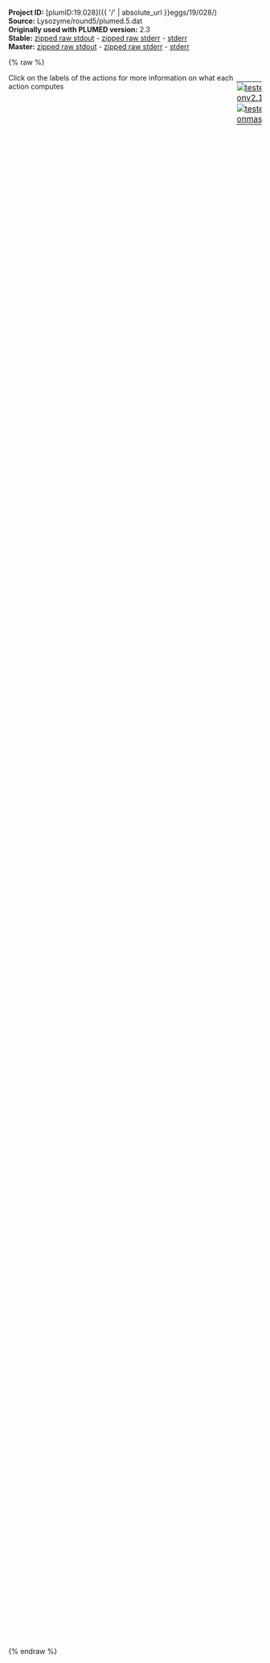 **Project ID:** [plumID:19.028]({{ '/' | absolute_url }}eggs/19/028/)  
**Source:** Lysozyme/round5/plumed.5.dat  
**Originally used with PLUMED version:** 2.3  
**Stable:** [zipped raw stdout](plumed.5.dat.plumed.stdout.txt.zip) - [zipped raw stderr](plumed.5.dat.plumed.stderr.txt.zip) - [stderr](plumed.5.dat.plumed.stderr)  
**Master:** [zipped raw stdout](plumed.5.dat.plumed_master.stdout.txt.zip) - [zipped raw stderr](plumed.5.dat.plumed_master.stderr.txt.zip) - [stderr](plumed.5.dat.plumed_master.stderr)  

{% raw %}
<div style="width: 100%; float:left">
<div style="width: 90%; float:left" id="value_details_data/Lysozyme/round5/plumed.5.dat"> Click on the labels of the actions for more information on what each action computes </div>
<div style="width: 10%; float:left"><table><tr><td style="padding:1px"><a href="plumed.5.dat.plumed.stderr"><img src="https://img.shields.io/badge/v2.10-passing-green.svg" alt="tested onv2.10" /></a></td></tr><tr><td style="padding:1px"><a href="plumed.5.dat.plumed_master.stderr"><img src="https://img.shields.io/badge/master-passing-green.svg" alt="tested onmaster" /></a></td></tr></table></div></div>
<pre style="width=97%;">
<span class="plumedtooltip" style="color:green">WHOLEMOLECULES<span class="right">This action is used to rebuild molecules that can become split by the periodic boundary conditions. <a href="https://www.plumed.org/doc-master/user-doc/html/_w_h_o_l_e_m_o_l_e_c_u_l_e_s.html" style="color:green">More details</a><i></i></span></span> <span class="plumedtooltip">ENTITY0<span class="right">the atoms that make up a molecule that you wish to align<i></i></span></span>=1-2881


<span style="display:none;" id="data/Lysozyme/round5/plumed.5.dat">The WHOLEMOLECULES action with label <b></b> calculates something</span><b name="data/Lysozyme/round5/plumed.5.datlig" onclick='showPath("data/Lysozyme/round5/plumed.5.dat","data/Lysozyme/round5/plumed.5.datlig","data/Lysozyme/round5/plumed.5.datlig","violet")'>lig</b><span style="display:none;" id="data/Lysozyme/round5/plumed.5.datlig">The COM action with label <b>lig</b> calculates the following quantities:<table  align="center" frame="void" width="95%" cellpadding="5%"><tr><td width="5%"><b> Quantity </b>  </td><td width="5%"><b> Type </b>  </td><td><b> Description </b> </td></tr><tr><td width="5%">lig</td><td width="5%"><font color="violet">atoms</font></td><td>virtual atom calculated by COM action</td></tr></table></span>: <span class="plumedtooltip" style="color:green">COM<span class="right">Calculate the center of mass for a group of atoms. <a href="https://www.plumed.org/doc-master/user-doc/html/_c_o_m.html" style="color:green">More details</a><i></i></span></span> <span class="plumedtooltip">ATOMS<span class="right">the list of atoms which are involved the virtual atom's definition<i></i></span></span>=2870,2872,2874


<b name="data/Lysozyme/round5/plumed.5.datd1" onclick='showPath("data/Lysozyme/round5/plumed.5.dat","data/Lysozyme/round5/plumed.5.datd1","data/Lysozyme/round5/plumed.5.datd1","black")'>d1</b><span style="display:none;" id="data/Lysozyme/round5/plumed.5.datd1">The DISTANCE action with label <b>d1</b> calculates the following quantities:<table  align="center" frame="void" width="95%" cellpadding="5%"><tr><td width="5%"><b> Quantity </b>  </td><td width="5%"><b> Type </b>  </td><td><b> Description </b> </td></tr><tr><td width="5%">d1</td><td width="5%"><font color="black">scalar</font></td><td>the DISTANCE between this pair of atoms</td></tr></table></span>: <span class="plumedtooltip" style="color:green">DISTANCE<span class="right">Calculate the distance between a pair of atoms. <a href="https://www.plumed.org/doc-master/user-doc/html/_d_i_s_t_a_n_c_e.html" style="color:green">More details</a><i></i></span></span> <span class="plumedtooltip">ATOMS<span class="right">the pair of atom that we are calculating the distance between<i></i></span></span>=<b name="data/Lysozyme/round5/plumed.5.datlig">lig</b>,1533
<b name="data/Lysozyme/round5/plumed.5.datd2" onclick='showPath("data/Lysozyme/round5/plumed.5.dat","data/Lysozyme/round5/plumed.5.datd2","data/Lysozyme/round5/plumed.5.datd2","black")'>d2</b><span style="display:none;" id="data/Lysozyme/round5/plumed.5.datd2">The DISTANCE action with label <b>d2</b> calculates the following quantities:<table  align="center" frame="void" width="95%" cellpadding="5%"><tr><td width="5%"><b> Quantity </b>  </td><td width="5%"><b> Type </b>  </td><td><b> Description </b> </td></tr><tr><td width="5%">d2</td><td width="5%"><font color="black">scalar</font></td><td>the DISTANCE between this pair of atoms</td></tr></table></span>: <span class="plumedtooltip" style="color:green">DISTANCE<span class="right">Calculate the distance between a pair of atoms. <a href="https://www.plumed.org/doc-master/user-doc/html/_d_i_s_t_a_n_c_e.html" style="color:green">More details</a><i></i></span></span> <span class="plumedtooltip">ATOMS<span class="right">the pair of atom that we are calculating the distance between<i></i></span></span>=<b name="data/Lysozyme/round5/plumed.5.datlig">lig</b>,1716
<b name="data/Lysozyme/round5/plumed.5.datd3" onclick='showPath("data/Lysozyme/round5/plumed.5.dat","data/Lysozyme/round5/plumed.5.datd3","data/Lysozyme/round5/plumed.5.datd3","black")'>d3</b><span style="display:none;" id="data/Lysozyme/round5/plumed.5.datd3">The DISTANCE action with label <b>d3</b> calculates the following quantities:<table  align="center" frame="void" width="95%" cellpadding="5%"><tr><td width="5%"><b> Quantity </b>  </td><td width="5%"><b> Type </b>  </td><td><b> Description </b> </td></tr><tr><td width="5%">d3</td><td width="5%"><font color="black">scalar</font></td><td>the DISTANCE between this pair of atoms</td></tr></table></span>: <span class="plumedtooltip" style="color:green">DISTANCE<span class="right">Calculate the distance between a pair of atoms. <a href="https://www.plumed.org/doc-master/user-doc/html/_d_i_s_t_a_n_c_e.html" style="color:green">More details</a><i></i></span></span> <span class="plumedtooltip">ATOMS<span class="right">the pair of atom that we are calculating the distance between<i></i></span></span>=<b name="data/Lysozyme/round5/plumed.5.datlig">lig</b>,2285
<b name="data/Lysozyme/round5/plumed.5.datd4" onclick='showPath("data/Lysozyme/round5/plumed.5.dat","data/Lysozyme/round5/plumed.5.datd4","data/Lysozyme/round5/plumed.5.datd4","black")'>d4</b><span style="display:none;" id="data/Lysozyme/round5/plumed.5.datd4">The DISTANCE action with label <b>d4</b> calculates the following quantities:<table  align="center" frame="void" width="95%" cellpadding="5%"><tr><td width="5%"><b> Quantity </b>  </td><td width="5%"><b> Type </b>  </td><td><b> Description </b> </td></tr><tr><td width="5%">d4</td><td width="5%"><font color="black">scalar</font></td><td>the DISTANCE between this pair of atoms</td></tr></table></span>: <span class="plumedtooltip" style="color:green">DISTANCE<span class="right">Calculate the distance between a pair of atoms. <a href="https://www.plumed.org/doc-master/user-doc/html/_d_i_s_t_a_n_c_e.html" style="color:green">More details</a><i></i></span></span> <span class="plumedtooltip">ATOMS<span class="right">the pair of atom that we are calculating the distance between<i></i></span></span>=<b name="data/Lysozyme/round5/plumed.5.datlig">lig</b>,2005
<b name="data/Lysozyme/round5/plumed.5.datd5" onclick='showPath("data/Lysozyme/round5/plumed.5.dat","data/Lysozyme/round5/plumed.5.datd5","data/Lysozyme/round5/plumed.5.datd5","black")'>d5</b><span style="display:none;" id="data/Lysozyme/round5/plumed.5.datd5">The DISTANCE action with label <b>d5</b> calculates the following quantities:<table  align="center" frame="void" width="95%" cellpadding="5%"><tr><td width="5%"><b> Quantity </b>  </td><td width="5%"><b> Type </b>  </td><td><b> Description </b> </td></tr><tr><td width="5%">d5</td><td width="5%"><font color="black">scalar</font></td><td>the DISTANCE between this pair of atoms</td></tr></table></span>: <span class="plumedtooltip" style="color:green">DISTANCE<span class="right">Calculate the distance between a pair of atoms. <a href="https://www.plumed.org/doc-master/user-doc/html/_d_i_s_t_a_n_c_e.html" style="color:green">More details</a><i></i></span></span> <span class="plumedtooltip">ATOMS<span class="right">the pair of atom that we are calculating the distance between<i></i></span></span>=<b name="data/Lysozyme/round5/plumed.5.datlig">lig</b>,1905
<b name="data/Lysozyme/round5/plumed.5.datd6" onclick='showPath("data/Lysozyme/round5/plumed.5.dat","data/Lysozyme/round5/plumed.5.datd6","data/Lysozyme/round5/plumed.5.datd6","black")'>d6</b><span style="display:none;" id="data/Lysozyme/round5/plumed.5.datd6">The DISTANCE action with label <b>d6</b> calculates the following quantities:<table  align="center" frame="void" width="95%" cellpadding="5%"><tr><td width="5%"><b> Quantity </b>  </td><td width="5%"><b> Type </b>  </td><td><b> Description </b> </td></tr><tr><td width="5%">d6</td><td width="5%"><font color="black">scalar</font></td><td>the DISTANCE between this pair of atoms</td></tr></table></span>: <span class="plumedtooltip" style="color:green">DISTANCE<span class="right">Calculate the distance between a pair of atoms. <a href="https://www.plumed.org/doc-master/user-doc/html/_d_i_s_t_a_n_c_e.html" style="color:green">More details</a><i></i></span></span> <span class="plumedtooltip">ATOMS<span class="right">the pair of atom that we are calculating the distance between<i></i></span></span>=<b name="data/Lysozyme/round5/plumed.5.datlig">lig</b>,2239 
<b name="data/Lysozyme/round5/plumed.5.datd7" onclick='showPath("data/Lysozyme/round5/plumed.5.dat","data/Lysozyme/round5/plumed.5.datd7","data/Lysozyme/round5/plumed.5.datd7","black")'>d7</b><span style="display:none;" id="data/Lysozyme/round5/plumed.5.datd7">The DISTANCE action with label <b>d7</b> calculates the following quantities:<table  align="center" frame="void" width="95%" cellpadding="5%"><tr><td width="5%"><b> Quantity </b>  </td><td width="5%"><b> Type </b>  </td><td><b> Description </b> </td></tr><tr><td width="5%">d7</td><td width="5%"><font color="black">scalar</font></td><td>the DISTANCE between this pair of atoms</td></tr></table></span>: <span class="plumedtooltip" style="color:green">DISTANCE<span class="right">Calculate the distance between a pair of atoms. <a href="https://www.plumed.org/doc-master/user-doc/html/_d_i_s_t_a_n_c_e.html" style="color:green">More details</a><i></i></span></span> <span class="plumedtooltip">ATOMS<span class="right">the pair of atom that we are calculating the distance between<i></i></span></span>=<b name="data/Lysozyme/round5/plumed.5.datlig">lig</b>,2424
<b name="data/Lysozyme/round5/plumed.5.datd8" onclick='showPath("data/Lysozyme/round5/plumed.5.dat","data/Lysozyme/round5/plumed.5.datd8","data/Lysozyme/round5/plumed.5.datd8","black")'>d8</b><span style="display:none;" id="data/Lysozyme/round5/plumed.5.datd8">The DISTANCE action with label <b>d8</b> calculates the following quantities:<table  align="center" frame="void" width="95%" cellpadding="5%"><tr><td width="5%"><b> Quantity </b>  </td><td width="5%"><b> Type </b>  </td><td><b> Description </b> </td></tr><tr><td width="5%">d8</td><td width="5%"><font color="black">scalar</font></td><td>the DISTANCE between this pair of atoms</td></tr></table></span>: <span class="plumedtooltip" style="color:green">DISTANCE<span class="right">Calculate the distance between a pair of atoms. <a href="https://www.plumed.org/doc-master/user-doc/html/_d_i_s_t_a_n_c_e.html" style="color:green">More details</a><i></i></span></span> <span class="plumedtooltip">ATOMS<span class="right">the pair of atom that we are calculating the distance between<i></i></span></span>=<b name="data/Lysozyme/round5/plumed.5.datlig">lig</b>,2523

<b name="data/Lysozyme/round5/plumed.5.dathelix1" onclick='showPath("data/Lysozyme/round5/plumed.5.dat","data/Lysozyme/round5/plumed.5.dathelix1","data/Lysozyme/round5/plumed.5.dathelix1","violet")'>helix1</b><span style="display:none;" id="data/Lysozyme/round5/plumed.5.dathelix1">The COM action with label <b>helix1</b> calculates the following quantities:<table  align="center" frame="void" width="95%" cellpadding="5%"><tr><td width="5%"><b> Quantity </b>  </td><td width="5%"><b> Type </b>  </td><td><b> Description </b> </td></tr><tr><td width="5%">helix1</td><td width="5%"><font color="violet">atoms</font></td><td>virtual atom calculated by COM action</td></tr></table></span>: <span class="plumedtooltip" style="color:green">COM<span class="right">Calculate the center of mass for a group of atoms. <a href="https://www.plumed.org/doc-master/user-doc/html/_c_o_m.html" style="color:green">More details</a><i></i></span></span> <span class="plumedtooltip">ATOMS<span class="right">the list of atoms which are involved the virtual atom's definition<i></i></span></span>=1416,1428,1452,1475,1501,1513,1533,1554,1566
<b name="data/Lysozyme/round5/plumed.5.dathelix2" onclick='showPath("data/Lysozyme/round5/plumed.5.dat","data/Lysozyme/round5/plumed.5.dathelix2","data/Lysozyme/round5/plumed.5.dathelix2","violet")'>helix2</b><span style="display:none;" id="data/Lysozyme/round5/plumed.5.dathelix2">The COM action with label <b>helix2</b> calculates the following quantities:<table  align="center" frame="void" width="95%" cellpadding="5%"><tr><td width="5%"><b> Quantity </b>  </td><td width="5%"><b> Type </b>  </td><td><b> Description </b> </td></tr><tr><td width="5%">helix2</td><td width="5%"><font color="violet">atoms</font></td><td>virtual atom calculated by COM action</td></tr></table></span>: <span class="plumedtooltip" style="color:green">COM<span class="right">Calculate the center of mass for a group of atoms. <a href="https://www.plumed.org/doc-master/user-doc/html/_c_o_m.html" style="color:green">More details</a><i></i></span></span> <span class="plumedtooltip">ATOMS<span class="right">the list of atoms which are involved the virtual atom's definition<i></i></span></span>=1964,1980,1994,2005,2028,2052,2071,2094,2111
<b name="data/Lysozyme/round5/plumed.5.dathelix3" onclick='showPath("data/Lysozyme/round5/plumed.5.dat","data/Lysozyme/round5/plumed.5.dathelix3","data/Lysozyme/round5/plumed.5.dathelix3","violet")'>helix3</b><span style="display:none;" id="data/Lysozyme/round5/plumed.5.dathelix3">The COM action with label <b>helix3</b> calculates the following quantities:<table  align="center" frame="void" width="95%" cellpadding="5%"><tr><td width="5%"><b> Quantity </b>  </td><td width="5%"><b> Type </b>  </td><td><b> Description </b> </td></tr><tr><td width="5%">helix3</td><td width="5%"><font color="violet">atoms</font></td><td>virtual atom calculated by COM action</td></tr></table></span>: <span class="plumedtooltip" style="color:green">COM<span class="right">Calculate the center of mass for a group of atoms. <a href="https://www.plumed.org/doc-master/user-doc/html/_c_o_m.html" style="color:green">More details</a><i></i></span></span> <span class="plumedtooltip">ATOMS<span class="right">the list of atoms which are involved the virtual atom's definition<i></i></span></span>=2176,2200,2212,2227,2239,2251,2271,2285,2308
<b name="data/Lysozyme/round5/plumed.5.dathelix4" onclick='showPath("data/Lysozyme/round5/plumed.5.dat","data/Lysozyme/round5/plumed.5.dathelix4","data/Lysozyme/round5/plumed.5.dathelix4","violet")'>helix4</b><span style="display:none;" id="data/Lysozyme/round5/plumed.5.dathelix4">The COM action with label <b>helix4</b> calculates the following quantities:<table  align="center" frame="void" width="95%" cellpadding="5%"><tr><td width="5%"><b> Quantity </b>  </td><td width="5%"><b> Type </b>  </td><td><b> Description </b> </td></tr><tr><td width="5%">helix4</td><td width="5%"><font color="violet">atoms</font></td><td>virtual atom calculated by COM action</td></tr></table></span>: <span class="plumedtooltip" style="color:green">COM<span class="right">Calculate the center of mass for a group of atoms. <a href="https://www.plumed.org/doc-master/user-doc/html/_c_o_m.html" style="color:green">More details</a><i></i></span></span> <span class="plumedtooltip">ATOMS<span class="right">the list of atoms which are involved the virtual atom's definition<i></i></span></span>=2535,2559,2583,2603,2626,2642,2658,2678,2702

<b name="data/Lysozyme/round5/plumed.5.dathd12" onclick='showPath("data/Lysozyme/round5/plumed.5.dat","data/Lysozyme/round5/plumed.5.dathd12","data/Lysozyme/round5/plumed.5.dathd12","black")'>hd12</b><span style="display:none;" id="data/Lysozyme/round5/plumed.5.dathd12">The DISTANCE action with label <b>hd12</b> calculates the following quantities:<table  align="center" frame="void" width="95%" cellpadding="5%"><tr><td width="5%"><b> Quantity </b>  </td><td width="5%"><b> Type </b>  </td><td><b> Description </b> </td></tr><tr><td width="5%">hd12</td><td width="5%"><font color="black">scalar</font></td><td>the DISTANCE between this pair of atoms</td></tr></table></span>: <span class="plumedtooltip" style="color:green">DISTANCE<span class="right">Calculate the distance between a pair of atoms. <a href="https://www.plumed.org/doc-master/user-doc/html/_d_i_s_t_a_n_c_e.html" style="color:green">More details</a><i></i></span></span> <span class="plumedtooltip">ATOMS<span class="right">the pair of atom that we are calculating the distance between<i></i></span></span>=<b name="data/Lysozyme/round5/plumed.5.dathelix1">helix1</b>,<b name="data/Lysozyme/round5/plumed.5.dathelix2">helix2</b>
<b name="data/Lysozyme/round5/plumed.5.dathd23" onclick='showPath("data/Lysozyme/round5/plumed.5.dat","data/Lysozyme/round5/plumed.5.dathd23","data/Lysozyme/round5/plumed.5.dathd23","black")'>hd23</b><span style="display:none;" id="data/Lysozyme/round5/plumed.5.dathd23">The DISTANCE action with label <b>hd23</b> calculates the following quantities:<table  align="center" frame="void" width="95%" cellpadding="5%"><tr><td width="5%"><b> Quantity </b>  </td><td width="5%"><b> Type </b>  </td><td><b> Description </b> </td></tr><tr><td width="5%">hd23</td><td width="5%"><font color="black">scalar</font></td><td>the DISTANCE between this pair of atoms</td></tr></table></span>: <span class="plumedtooltip" style="color:green">DISTANCE<span class="right">Calculate the distance between a pair of atoms. <a href="https://www.plumed.org/doc-master/user-doc/html/_d_i_s_t_a_n_c_e.html" style="color:green">More details</a><i></i></span></span> <span class="plumedtooltip">ATOMS<span class="right">the pair of atom that we are calculating the distance between<i></i></span></span>=<b name="data/Lysozyme/round5/plumed.5.dathelix2">helix2</b>,<b name="data/Lysozyme/round5/plumed.5.dathelix3">helix3</b>
<b name="data/Lysozyme/round5/plumed.5.dathd34" onclick='showPath("data/Lysozyme/round5/plumed.5.dat","data/Lysozyme/round5/plumed.5.dathd34","data/Lysozyme/round5/plumed.5.dathd34","black")'>hd34</b><span style="display:none;" id="data/Lysozyme/round5/plumed.5.dathd34">The DISTANCE action with label <b>hd34</b> calculates the following quantities:<table  align="center" frame="void" width="95%" cellpadding="5%"><tr><td width="5%"><b> Quantity </b>  </td><td width="5%"><b> Type </b>  </td><td><b> Description </b> </td></tr><tr><td width="5%">hd34</td><td width="5%"><font color="black">scalar</font></td><td>the DISTANCE between this pair of atoms</td></tr></table></span>: <span class="plumedtooltip" style="color:green">DISTANCE<span class="right">Calculate the distance between a pair of atoms. <a href="https://www.plumed.org/doc-master/user-doc/html/_d_i_s_t_a_n_c_e.html" style="color:green">More details</a><i></i></span></span> <span class="plumedtooltip">ATOMS<span class="right">the pair of atom that we are calculating the distance between<i></i></span></span>=<b name="data/Lysozyme/round5/plumed.5.dathelix3">helix3</b>,<b name="data/Lysozyme/round5/plumed.5.dathelix4">helix4</b>


<span class="plumedtooltip" style="color:green">COMBINE<span class="right">Calculate a polynomial combination of a set of other variables. <a href="https://www.plumed.org/doc-master/user-doc/html/_c_o_m_b_i_n_e.html" style="color:green">More details</a><i></i></span></span> <span class="plumedtooltip">LABEL<span class="right">a label for the action so that its output can be referenced in the input to other actions<i></i></span></span>=<b name="data/Lysozyme/round5/plumed.5.datrc1" onclick='showPath("data/Lysozyme/round5/plumed.5.dat","data/Lysozyme/round5/plumed.5.datrc1","data/Lysozyme/round5/plumed.5.datrc1","black")'>rc1</b><span style="display:none;" id="data/Lysozyme/round5/plumed.5.datrc1">The COMBINE action with label <b>rc1</b> calculates the following quantities:<table  align="center" frame="void" width="95%" cellpadding="5%"><tr><td width="5%"><b> Quantity </b>  </td><td width="5%"><b> Type </b>  </td><td><b> Description </b> </td></tr><tr><td width="5%">rc1</td><td width="5%"><font color="black">scalar</font></td><td>a linear compbination</td></tr></table></span> <span class="plumedtooltip">ARG<span class="right">the values input to this function<i></i></span></span>=<b name="data/Lysozyme/round5/plumed.5.datd1">d1</b>,<b name="data/Lysozyme/round5/plumed.5.datd2">d2</b>,<b name="data/Lysozyme/round5/plumed.5.datd3">d3</b>,<b name="data/Lysozyme/round5/plumed.5.datd4">d4</b>,<b name="data/Lysozyme/round5/plumed.5.datd5">d5</b>,<b name="data/Lysozyme/round5/plumed.5.datd6">d6</b>,<b name="data/Lysozyme/round5/plumed.5.datd7">d7</b>,<b name="data/Lysozyme/round5/plumed.5.datd8">d8</b>,<b name="data/Lysozyme/round5/plumed.5.dathd12">hd12</b>,<b name="data/Lysozyme/round5/plumed.5.dathd23">hd23</b>,<b name="data/Lysozyme/round5/plumed.5.dathd34">hd34</b>  <span class="plumedtooltip">POWERS<span class="right"> the powers to which you are raising each of the arguments in your function<i></i></span></span>=1,1,1,1,1,1,1,1,1,1,1 <span class="plumedtooltip">COEFFICIENTS<span class="right"> the coefficients of the arguments in your function<i></i></span></span>=0.08552353313586436,-0.2114153894295161,0.5394812244998264,-0.1057314993224778,0.11852142075233371,0.33848620337942775,-0.3804343180246848,-0.46763586366322046,-0.11881761116713528,0.2921937142976994,0.2328980830462955 <span class="plumedtooltip">PERIODIC<span class="right">if the output of your function is periodic then you should specify the periodicity of the function<i></i></span></span>=NO







<span id="data/Lysozyme/round5/plumed.5.datdefexternal1_short"><span class="plumedtooltip" style="color:green">EXTERNAL<span class="right">Calculate a restraint that is defined on a grid that is read during start up This action has <a class="toggler" href='javascript:;' onclick='toggleDisplay("data/Lysozyme/round5/plumed.5.datdefexternal1");'>hidden defaults</a>. <a href="https://www.plumed.org/doc-master/user-doc/html/_e_x_t_e_r_n_a_l.html">More details</a><i></i></span></span> <span class="plumedtooltip">ARG<span class="right">the labels of the scalars on which the bias will act<i></i></span></span>=<b name="data/Lysozyme/round5/plumed.5.datrc1">rc1</b> <span class="plumedtooltip">FILE<span class="right">the name of the file containing the external potential<i></i></span></span>=static_bias.5.txt <span class="plumedtooltip">LABEL<span class="right">a label for the action so that its output can be referenced in the input to other actions<i></i></span></span>=<b name="data/Lysozyme/round5/plumed.5.datexternal1" onclick='showPath("data/Lysozyme/round5/plumed.5.dat","data/Lysozyme/round5/plumed.5.datexternal1","data/Lysozyme/round5/plumed.5.datexternal1","black")'>external1</b><span style="display:none;" id="data/Lysozyme/round5/plumed.5.datexternal1">The EXTERNAL action with label <b>external1</b> calculates the following quantities:<table  align="center" frame="void" width="95%" cellpadding="5%"><tr><td width="5%"><b> Quantity </b>  </td><td width="5%"><b> Type </b>  </td><td><b> Description </b> </td></tr><tr><td width="5%">external1.bias</td><td width="5%"><font color="black">scalar</font></td><td>the instantaneous value of the bias potential</td></tr></table></span>
</span><span id="data/Lysozyme/round5/plumed.5.datdefexternal1_long" style="display:none;"><span class="plumedtooltip" style="color:green">EXTERNAL<span class="right">Calculate a restraint that is defined on a grid that is read during start up This action uses the <a class="toggler" href='javascript:;' onclick='toggleDisplay("data/Lysozyme/round5/plumed.5.datdefexternal1");'>defaults shown here</a>. <a href="https://www.plumed.org/doc-master/user-doc/html/_e_x_t_e_r_n_a_l.html">More details</a><i></i></span></span> <span class="plumedtooltip">ARG<span class="right">the labels of the scalars on which the bias will act<i></i></span></span>=<b name="data/Lysozyme/round5/plumed.5.datrc1">rc1</b> <span class="plumedtooltip">FILE<span class="right">the name of the file containing the external potential<i></i></span></span>=static_bias.5.txt <span class="plumedtooltip">LABEL<span class="right">a label for the action so that its output can be referenced in the input to other actions<i></i></span></span>=<b name="data/Lysozyme/round5/plumed.5.datexternal1" onclick='showPath("data/Lysozyme/round5/plumed.5.dat","data/Lysozyme/round5/plumed.5.datexternal1","data/Lysozyme/round5/plumed.5.datexternal1","black")'>external1</b>  <span class="plumedtooltip">SCALE<span class="right"> a factor that multiplies the external potential, useful to invert free energies<i></i></span></span>=1.0
</span><br/><br/><span class="plumedtooltip" style="color:green">PRINT<span class="right">Print quantities to a file. <a href="https://www.plumed.org/doc-master/user-doc/html/_p_r_i_n_t.html" style="color:green">More details</a><i></i></span></span> <span class="plumedtooltip">ARG<span class="right">the labels of the values that you would like to print to the file<i></i></span></span>=<b name="data/Lysozyme/round5/plumed.5.datd1">d1</b>,<b name="data/Lysozyme/round5/plumed.5.datd2">d2</b>,<b name="data/Lysozyme/round5/plumed.5.datd3">d3</b>,<b name="data/Lysozyme/round5/plumed.5.datd4">d4</b>,<b name="data/Lysozyme/round5/plumed.5.datd5">d5</b>,<b name="data/Lysozyme/round5/plumed.5.datd6">d6</b>,<b name="data/Lysozyme/round5/plumed.5.datd7">d7</b>,<b name="data/Lysozyme/round5/plumed.5.datd8">d8</b>,<b name="data/Lysozyme/round5/plumed.5.dathd12">hd12</b>,<b name="data/Lysozyme/round5/plumed.5.dathd23">hd23</b>,<b name="data/Lysozyme/round5/plumed.5.dathd34">hd34</b>,<b name="data/Lysozyme/round5/plumed.5.datrc1">rc1</b>,<b name="data/Lysozyme/round5/plumed.5.datexternal1">external1.bias</b> <span class="plumedtooltip">STRIDE<span class="right"> the frequency with which the quantities of interest should be output<i></i></span></span>=1 <span class="plumedtooltip">FILE<span class="right">the name of the file on which to output these quantities<i></i></span></span>=benzene_Lyso_T298_5
</pre>
{% endraw %}
